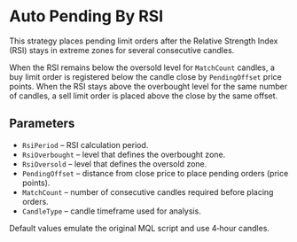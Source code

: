 # Auto Pending By RSI

This strategy places pending limit orders after the Relative Strength Index (RSI) stays in extreme zones for several consecutive candles.

When the RSI remains below the oversold level for `MatchCount` candles, a buy limit order is registered below the candle close by `PendingOffset` price points. When the RSI stays above the overbought level for the same number of candles, a sell limit order is placed above the close by the same offset.

## Parameters
- `RsiPeriod` – RSI calculation period.
- `RsiOverbought` – level that defines the overbought zone.
- `RsiOversold` – level that defines the oversold zone.
- `PendingOffset` – distance from close price to place pending orders (price points).
- `MatchCount` – number of consecutive candles required before placing orders.
- `CandleType` – candle timeframe used for analysis.

Default values emulate the original MQL script and use 4‑hour candles.
